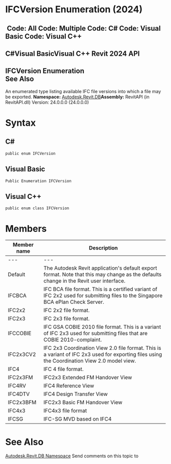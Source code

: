# IFCVersion Enumeration (2024)

﻿
 Code: All Code: Multiple Code: C# Code: Visual Basic Code: Visual C++   
---  
C#Visual BasicVisual C++
Revit 2024 API  
---  
IFCVersion Enumeration  
See Also  
---  
An enumerated type listing available IFC file versions into which a file may be exported. 
**Namespace:** [Autodesk.Revit.DB](87546ba7-461b-c646-cbb1-2cb8f5bff8b2.md "Autodesk.Revit.DB Namespace")**Assembly:** RevitAPI (in RevitAPI.dll) Version: 24.0.0.0 (24.0.0.0)
# Syntax
C#  
---  
```text
public enum IFCVersion
```
  
Visual Basic  
---  
```text
Public Enumeration IFCVersion
```
  
Visual C++  
---  
```text
public enum class IFCVersion
```
  
# Members
| Member name | Description |
| --- | --- |
| --- | --- |
| Default | The Autodesk Revit application's default export format. Note that this may change as the defaults change in the Revit user interface. |
| IFCBCA | IFC BCA file format. This is a certified variant of IFC 2x2 used for submitting files to the Singapore BCA ePlan Check Server. |
| IFC2x2 | IFC 2x2 file format. |
| IFC2x3 | IFC 2x3 file format. |
| IFCCOBIE | IFC GSA COBIE 2010 file format. This is a variant of IFC 2x3 used for submitting files that are COBIE 2010-complaint. |
| IFC2x3CV2 | IFC 2x3 Coordination View 2.0 file format. This is a variant of IFC 2x3 used for exporting files using the Coordination View 2.0 model view. |
| IFC4 | IFC 4 file format. |
| IFC2x3FM | IFC2x3 Extended FM Handover View |
| IFC4RV | IFC4 Reference View |
| IFC4DTV | IFC4 Design Transfer View |
| IFC2x3BFM | IFC2x3 Basic FM Handover View |
| IFC4x3 | IFC4x3 file format |
| IFCSG | IFC-SG MVD based on IFC4 |

# See Also
[Autodesk.Revit.DB Namespace](87546ba7-461b-c646-cbb1-2cb8f5bff8b2.md "Autodesk.Revit.DB Namespace")
Send comments on this topic to 